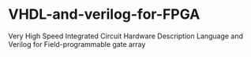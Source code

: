 # VHDL-and-verilog-for-FPGA
Very High Speed Integrated Circuit Hardware Description Language and Verilog for Field-programmable gate array
